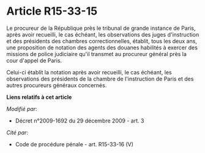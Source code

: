 # Article R15-33-15

Le procureur de la République près le tribunal de grande instance de Paris, après avoir recueilli, le cas échéant, les
observations des juges d'instruction et des présidents des chambres correctionnelles, établit, tous les deux ans, une
proposition de notation des agents des douanes habilités à exercer des missions de police judiciaire qu'il transmet au
procureur général près la cour d'appel de Paris. 

Celui-ci établit la notation après avoir recueilli, le cas échéant, les observations des présidents de la chambre de
l'instruction de Paris et des autres procureurs généraux concernés.

**Liens relatifs à cet article**

_Modifié par_:

  - Décret n°2009-1692 du 29 décembre 2009 - art. 3

_Cité par_:

  - Code de procédure pénale - art. R15-33-16 (V)
